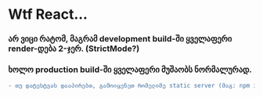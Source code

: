 # Wtf React...
### არ ვიცი რატომ, მაგრამ development build-ში ყველაფერი render-დება 2-ჯერ. (StrictMode?)
### ხოლო production build-ში ყველაფერი მუშაობს ნორმალურად.

```diff
- თუ დატესტვას დააპირებთ, გამოიყენეთ რომელიმე static server (მაგ: npm install -g serve; serve build)
```
